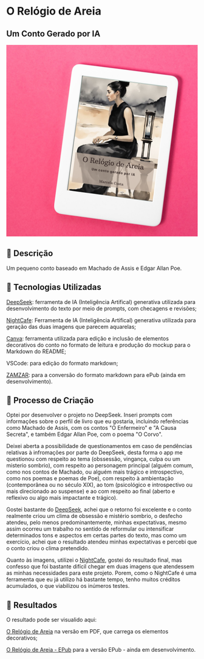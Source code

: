 
# O Relógio de Areia
## Um Conto Gerado por IA

![Mockup do e-book](imagens/mockup.png)


## 📒 Descrição


Um pequeno conto baseado em Machado de Assis e Edgar Allan Poe.


## 🤖 Tecnologias Utilizadas


[DeepSeek](https://www.deepseek.com/): ferramenta de IA (Inteligência Artifical) generativa utilizada para desenvolvimento do texto por meio de prompts, com checagens e revisões;  


[NightCafe](https://creator.nightcafe.studio/studio): Ferramenta de IA (Inteligência Artifical) generativa utilizada para geração das duas imagens que parecem aquarelas;  


[Canva](https://canva.com): ferramenta utilizada para edição e inclusão de elementos decorativos do conto no formato de leitura e produção do mockup para o Markdown do README;  


VSCode: para edição do formato markdown;  


[ZAMZAR](https://www.zamzar.com/convert/txt-to-epub/): para a conversão do formato markdown para ePub (ainda em desenvolvimento).  





## 🧐 Processo de Criação


Optei por desenvolver o projeto no DeepSeek. Inseri prompts com informações sobre o perfil de livro que eu gostaria, incluindo referências como Machado de Assis, com os contos "O Enfermeiro" e "A Causa Secreta", e também Edgar Allan Poe, com o poema "O Corvo". 

Deixei aberta a possibilidade de questionamentos em caso de pendências relativas à infromações por parte do DeepSeek, desta forma o app me questionou com respeito ao tema (obssessão, vingança, culpa ou um misterio sombrio), com respeito ao personagem principal (alguém comum, como nos contos de Machado, ou alguém mais trágico e introspectivo, como nos poemas e poemas de Poe), com respeito à ambientação (contemporânea ou no século XIX), ao tom (psicológico e introspectivo ou mais direcionado ao suspense) e ao com respeito ao final (aberto e reflexivo ou algo mais impactante e trágico).


Gostei bastante do [DeepSeek](https://www.deepseek.com/), achei que o retorno foi excelente e o conto realmente criou um clima de obsessão e mistério sombrio, o desfecho atendeu, pelo menos predominantemente, minhas expectativas, mesmo assim ocorreu um trabalho no sentido de reformular ou intensificar determinados tons e aspectos em certas partes do texto, mas como um exercício, achei que o resultado atendeu minhas expectativas e percebi que o conto criou o clima pretendido.


Quanto às imagens, utilizei o [NightCafe](https://creator.nightcafe.studio/studio), gostei do resultado final, mas confesso que foi bastante difícil chegar em duas imagens que atendessem as minhas necessidades para este projeto. Porem, como o NightCafe é uma ferramenta que eu já utilizo há bastante tempo, tenho muitos créditos acumulados, o que viabilizou os inúmeros testes.




## 🚀 Resultados


O resultado pode ser visualido aqui:

[O Relógio de Areia](ebook/o_relogio_de_areia.pdf) na versão em PDF, que carrega os elementos decorativos;

[O Relógio de Areia - EPub]() para a versão EPub - ainda em desenvolvimento.




